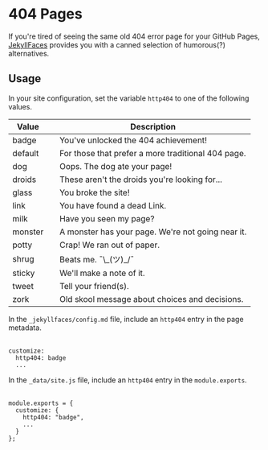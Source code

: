 # 404 Pages

If you're tired of seeing the same old 404 error page for your GitHub Pages, [JekyllFaces](https://jekyllfaces.com/) provides you with a canned selection of humorous(?) alternatives. 

## Usage

In your site configuration, set the variable `http404` to one of the following values.

| Value   |   | Description                                        |
|---------|---|----------------------------------------------------|
| badge   |   | You've unlocked the 404 achievement!               |
| default |   | For those that prefer a more traditional 404 page. |
| dog     |   | Oops. The dog ate your page!                       |
| droids  |   | These aren't the droids you're looking for...      |
| glass   |   | You broke the site!                                |
| link    |   | You have found a dead Link.                        |
| milk    |   | Have you seen my page?                             |
| monster |   | A monster has your page. We're not going near it.  |
| potty   |   | Crap! We ran out of paper.                         |
| shrug   |   | Beats me. ¯\\\_(ツ)_/¯                              |
| sticky  |   | We'll make a note of it.                           |
| tweet   |   | Tell your friend(s).                               |
| zork    |   | Old skool message about choices and decisions.     |



<tabs>
<tab title="Jekyll">

In the `_jekyllfaces/config.md` file, include an `http404` entry in the page metadata.
<br/><br/>

```
customize:
  http404: badge
  ...
```
</tab>
<tab title="Eleventy">

In the `_data/site.js` file, include an `http404` entry in the `module.exports`.
<br/><br/>

```
module.exports = {
  customize: {
    http404: "badge",
    ...
  }
};
```
</tab>
</tabs>
